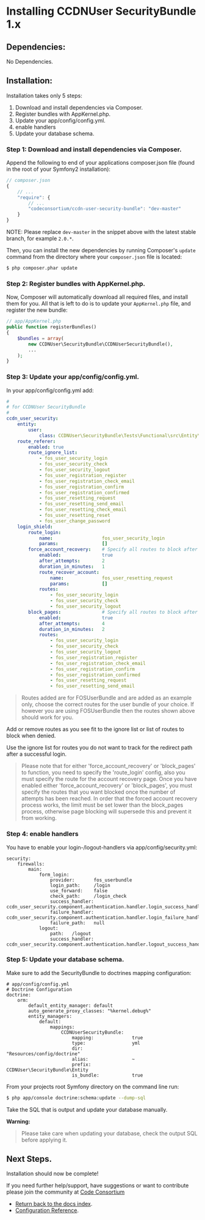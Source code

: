 Installing CCDNUser SecurityBundle 1.x
======================================

## Dependencies:

No Dependencies.

## Installation:

Installation takes only 5 steps:

1. Download and install dependencies via Composer.
2. Register bundles with AppKernel.php.
3. Update your app/config/config.yml.
4. enable handlers
5. Update your database schema.

### Step 1: Download and install dependencies via Composer.

Append the following to end of your applications composer.json file (found in the root of your Symfony2 installation):

``` js
// composer.json
{
    // ...
    "require": {
        // ...
        "codeconsortium/ccdn-user-security-bundle": "dev-master"
    }
}
```

NOTE: Please replace ``dev-master`` in the snippet above with the latest stable branch, for example ``2.0.*``.

Then, you can install the new dependencies by running Composer's ``update``
command from the directory where your ``composer.json`` file is located:

``` bash
$ php composer.phar update
```

### Step 2: Register bundles with AppKernel.php.

Now, Composer will automatically download all required files, and install them
for you. All that is left to do is to update your ``AppKernel.php`` file, and
register the new bundle:

``` php
// app/AppKernel.php
public function registerBundles()
{
    $bundles = array(
		new CCDNUser\SecurityBundle\CCDNUserSecurityBundle(),
		...
	);
}
```

### Step 3: Update your app/config/config.yml.

In your app/config/config.yml add:

``` yml
#
# for CCDNUser SecurityBundle
#
ccdn_user_security:
    entity:
        user:
            class: CCDNUser\SecurityBundle\Tests\Functional\src\Entity\User
    route_referer:
        enabled: true
        route_ignore_list:
            - fos_user_security_login
            - fos_user_security_check
            - fos_user_security_logout
            - fos_user_registration_register
            - fos_user_registration_check_email
            - fos_user_registration_confirm
            - fos_user_registration_confirmed
            - fos_user_resetting_request
            - fos_user_resetting_send_email
            - fos_user_resetting_check_email
            - fos_user_resetting_reset
            - fos_user_change_password
    login_shield:
        route_login:
            name:                  fos_user_security_login
            params:                []
        force_account_recovery:    # Specify all routes to block after attempt limit is reached, and account recovery route to force browser redirect.
            enabled:               true
            after_attempts:        2
            duration_in_minutes:   1
            route_recover_account:
                name:              fos_user_resetting_request
                params:            []
            routes:
                - fos_user_security_login
                - fos_user_security_check
                - fos_user_security_logout
        block_pages:               # Specify all routes to block after attempt limit is reached.
            enabled:               true
            after_attempts:        4
            duration_in_minutes:   2
            routes:
                - fos_user_security_login
                - fos_user_security_check
                - fos_user_security_logout
                - fos_user_registration_register
                - fos_user_registration_check_email
                - fos_user_registration_confirm
                - fos_user_registration_confirmed
                - fos_user_resetting_request
                - fos_user_resetting_send_email

```

> Routes added are for FOSUserBundle and are added as an example only, choose the correct routes for the user bundle of your choice. If however you are using FOSUserBundle then the routes shown above should work for you.

Add or remove routes as you see fit to the ignore list or list of routes to block when denied.

Use the ignore list for routes you do not want to track for the redirect path after a successful login.

>Please note that for either 'force_account_recovery' or 'block_pages' to function, you need to specify the 'route_login' config, also you must specify the route for the account recovery page.
>Once you have enabled either 'force_account_recovery' or 'block_pages', you must specify the routes that you want blocked once the number of attempts has been reached.
>In order that the forced account recovery process works, the limit must be set lower than the block_pages process, otherwise page blocking will supersede this and prevent it from working.

### Step 4: enable handlers

You have to enable your login-/logout-handlers via app/config/security.yml:

```
security:
    firewalls:
        main:
            form_login:
                provider:       fos_userbundle
                login_path:     /login
                use_forward:    false
                check_path:     /login_check
                success_handler: ccdn_user_security.component.authentication.handler.login_success_handler
                failure_handler: ccdn_user_security.component.authentication.handler.login_failure_handler
                failure_path:   null
            logout:
                path:   /logout
                success_handler: ccdn_user_security.component.authentication.handler.logout_success_handler
```


### Step 5: Update your database schema.

Make sure to add the SecurityBundle to doctrines mapping configuration:

```
# app/config/config.yml
# Doctrine Configuration
doctrine:
    orm:
        default_entity_manager: default
        auto_generate_proxy_classes: "%kernel.debug%"
        entity_managers:
            default:
                mappings:
                    CCDNUserSecurityBundle:
                        mapping:              true
                        type:                 yml
                        dir:                  "Resources/config/doctrine"
                        alias:                ~
                        prefix:               CCDNUser\SecurityBundle\Entity
                        is_bundle:            true
```

From your projects root Symfony directory on the command line run:

``` bash
$ php app/console doctrine:schema:update --dump-sql
```

Take the SQL that is output and update your database manually.

**Warning:**

> Please take care when updating your database, check the output SQL before applying it.

## Next Steps.

Installation should now be complete!

If you need further help/support, have suggestions or want to contribute please join the community at [Code Consortium](http://www.codeconsortium.com)

- [Return back to the docs index](index.md).
- [Configuration Reference](configuration_reference.md).
